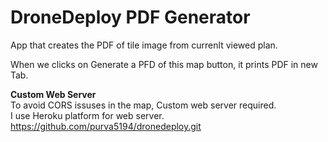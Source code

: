 # DroneDeploy PDF Generator
App that creates the PDF of tile image from currenlt viewed plan.

When we clicks on Generate a PFD of this map button, it prints PDF in new Tab.

<b> Custom Web Server </b><br>
To avoid CORS issuses in the map, Custom web server required.<br>
I use Heroku platform for web server.<br>
https://github.com/purva5194/dronedeploy.git
 
